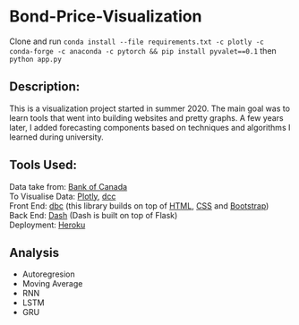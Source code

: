 # Bond-Price-Visualization

Clone and run `conda install --file requirements.txt -c plotly -c conda-forge -c anaconda -c pytorch && pip install pyvalet==0.1` then `python app.py`

## Description:
This is a visualization project started in summer 2020. The main goal was to learn tools that went into building websites and pretty graphs. A few years later, I added forecasting components based on techniques and algorithms I learned during university.

## Tools Used:

Data take from: [Bank of Canada](https://www.bankofcanada.ca/valet/docs )
<br>To Visualise Data: [Plotly](https://plotly.com/python/), [dcc](https://dash.plotly.com/dash-core-components) 
<br>Front End: [dbc](https://dash-bootstrap-components.opensource.faculty.ai/docs/quickstart/) (this library builds on top of [HTML](https://www.w3schools.com/html/), [CSS](https://www.w3schools.com/css/) and [Bootstrap](https://getbootstrap.com/docs/4.5/getting-started/introduction/))
<br>Back End: [Dash](https://dash.plotly.com
) (Dash is built on top of Flask)
<br>Deployment: [Heroku](https://www.heroku.com)


## Analysis
- Autoregresion
- Moving Average
- RNN
- LSTM
- GRU
